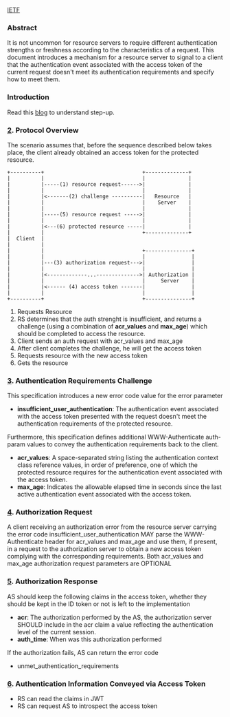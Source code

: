 [IETF](https://datatracker.ietf.org/doc/html/draft-ietf-oauth-step-up-authn-challenge)

### Abstract 
It is not uncommon for resource servers to require different authentication strengths or freshness according to the characteristics of a request. This document introduces a mechanism for a resource server to signal to a client that the authentication event associated with the access token of the current request doesn't meet its authentication requirements and specify how to meet them.

### Introduction
Read this [blog](https://auth0.com/blog/what-is-step-up-authentication-when-to-use-it/) to understand step-up.

### [2](https://datatracker.ietf.org/doc/html/draft-ietf-oauth-step-up-authn-challenge#section-2).  Protocol Overview
The scenario assumes that, before the sequence described below takes place, the client already obtained an access token for the protected resource.
  
    +----------+                                +--------------+
    |          |                                |              |
    |          |-----(1) resource request------>|              |
    |          |                                |              |
    |          |<-------(2) challenge ----------|   Resource   |
    |          |                                |    Server    |
    |          |                                |              |
    |          |-----(5) resource request ----->|              |
    |          |                                |              |
    |          |<---(6) protected resource -----|              |
    |          |                                +--------------+
    |  Client  |
    |          |
    |          |                                +---------------+
    |          |                                |               |
    |          |---(3) authorization request--->|               |
    |          |                                |               |
    |          |<-------------...-------------->| Authorization |
    |          |                                |     Server    |
    |          |<------ (4) access token -------|               |
    |          |                                |               |
    +----------+                                +---------------+

1. Requests Resource
2. RS determines that the auth strenght is insufficient, and returns a challenge (using a combination of **acr_values** and **max_age**) which should be completed to access the resource.
3. Client sends an auth request with acr_values and max_age
4. After client completes the challenge, he will get the access token
5. Requests resource with the new access token
6. Gets the resource

### [3](https://datatracker.ietf.org/doc/html/draft-ietf-oauth-step-up-authn-challenge#section-3).  Authentication Requirements Challenge
This specification introduces a new error code value for the error parameter
- **insufficient_user_authentication**:  The authentication event associated with the access token presented with the request doesn't meet the authentication requirements of the protected resource.

Furthermore, this specification defines additional WWW-Authenticate auth-param values to convey the authentication requirements back to the client.
- **acr_values**:  A space-separated string listing the authentication context class reference values, in order of preference, one of which the protected resource requires for the authentication event associated with the access token.
- **max_age**:  Indicates the allowable elapsed time in seconds since the last active authentication event associated with the access token.

### [4](https://datatracker.ietf.org/doc/html/draft-ietf-oauth-step-up-authn-challenge#section-4).  Authorization Request
A client receiving an authorization error from the resource server carrying the error code insufficient_user_authentication MAY parse the WWW-Authenticate header for acr_values and max_age and use them, if present, in a request to the authorization server to obtain a new access token complying with the corresponding requirements.  Both acr_values and max_age authorization request parameters are OPTIONAL

### [5](https://datatracker.ietf.org/doc/html/draft-ietf-oauth-step-up-authn-challenge#section-5).  Authorization Response
AS should keep the following claims in the access token, whether they should be kept in the ID token or not is left to the implementation
- **acr**: The authorization performed by the AS, the authorization server SHOULD include in the acr claim a value reflecting the authentication level of the current session.
- **auth_time**: When was this authorization performed

If the authorization fails, AS can return the error code
- unmet_authentication_requirements

### [6](https://datatracker.ietf.org/doc/html/draft-ietf-oauth-step-up-authn-challenge#section-6).  Authentication Information Conveyed via Access Token
- RS can read the claims in JWT
- RS can request AS to introspect the access token

